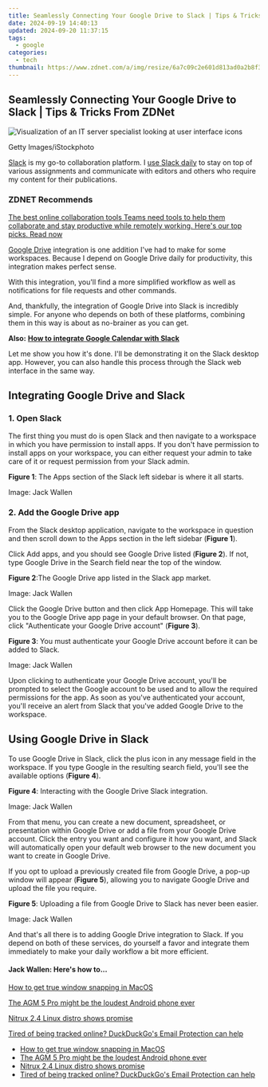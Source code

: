 ```yaml
---
title: Seamlessly Connecting Your Google Drive to Slack | Tips & Tricks From ZDNet
date: 2024-09-19 14:40:13
updated: 2024-09-20 11:37:15
tags:
  - google
categories:
  - tech
thumbnail: https://www.zdnet.com/a/img/resize/6a7c09c2e601d813ad0a2b8f3cffd4ac672fd766/2022/07/01/01ea06a0-2ed4-4e7b-911a-57584aec51b1/gettyimages-1084167628.jpg?width=278&height=156&fit=crop&auto=webp
---
```


## Seamlessly Connecting Your Google Drive to Slack | Tips & Tricks From ZDNet

![Visualization of an IT server specialist looking at user interface icons](https://www.zdnet.com/a/img/resize/5b30349a267b7de7686bd4e897be2906857e2b68/2020/10/07/a32627ff-cfb0-40bc-8a4f-bb6bb026bcbd/istock-1159763172.jpg?auto=webp&precrop=1365,767,x0,y0&width=1280)

Getty Images/iStockphoto

[Slack](https://www.zdnet.com/article/slack-tailors-new-collaboration-tools-for-the-digital-hq/) is my go-to collaboration platform. I [use Slack daily](https://www.zdnet.com/article/how-to-add-a-to-do-list-to-slack/) to stay on top of various assignments and communicate with editors and others who require my content for their publications. 

### **ZDNET** Recommends

[The best online collaboration tools Teams need tools to help them collaborate and stay productive while remotely working. Here's our top picks.  Read now](https://www.zdnet.com/article/best-collaboration-app/)

[Google Drive](https://www.zdnet.com/article/how-to-organize-your-google-drive-with-these-5-tips/) integration is one addition I've had to make for some workspaces. Because I depend on Google Drive daily for productivity, this integration makes perfect sense.

With this integration, you'll find a more simplified workflow as well as notifications for file requests and other commands.

And, thankfully, the integration of Google Drive into Slack is incredibly simple. For anyone who depends on both of these platforms, combining them in this way is about as no-brainer as you can get.

**Also:** [**How to integrate Google Calendar with Slack**](https://www.zdnet.com/article/how-to-integrate-google-calendar-with-slack/)

Let me show you how it's done. I'll be demonstrating it on the Slack desktop app. However, you can also handle this process through the Slack web interface in the same way.

## Integrating Google Drive and Slack

### 1\. Open Slack

The first thing you must do is open Slack and then navigate to a workspace in which you have permission to install apps. If you don't have permission to install apps on your workspace, you can either request your admin to take care of it or request permission from your Slack admin.

**Figure 1**: The Apps section of the Slack left sidebar is where it all starts.

Image: Jack Wallen

### 2\. Add the Google Drive app

From the Slack desktop application, navigate to the workspace in question and then scroll down to the Apps section in the left sidebar (**Figure 1**).

Click Add apps, and you should see Google Drive listed (**Figure 2**). If not, type Google Drive in the Search field near the top of the window.

**Figure 2**:The Google Drive app listed in the Slack app market.

Image: Jack Wallen

Click the Google Drive button and then click App Homepage. This will take you to the Google Drive app page in your default browser. On that page, click "Authenticate your Google Drive account" (**Figure 3**).

**Figure 3**: You must authenticate your Google Drive account before it can be added to Slack.

Image: Jack Wallen

Upon clicking to authenticate your Google Drive account, you'll be prompted to select the Google account to be used and to allow the required permissions for the app. As soon as you've authenticated your account, you'll receive an alert from Slack that you've added Google Drive to the workspace.

## Using Google Drive in Slack

To use Google Drive in Slack, click the plus icon in any message field in the workspace. If you type Google in the resulting search field, you'll see the available options (**Figure 4**).

**Figure 4**: Interacting with the Google Drive Slack integration.

Image: Jack Wallen

From that menu, you can create a new document, spreadsheet, or presentation within Google Drive or add a file from your Google Drive account. Click the entry you want and configure it how you want, and Slack will automatically open your default web browser to the new document you want to create in Google Drive. 

If you opt to upload a previously created file from Google Drive, a pop-up window will appear (**Figure 5**), allowing you to navigate Google Drive and upload the file you require.

**Figure 5**: Uploading a file from Google Drive to Slack has never been easier.

Image: Jack Wallen

And that's all there is to adding Google Drive integration to Slack. If you depend on both of these services, do yourself a favor and integrate them immediately to make your daily workflow a bit more efficient.

#### Jack Wallen: Here's how to...

[How to get true window snapping in MacOS](https://www.zdnet.com/article/how-to-get-true-window-snapping-in-macos/ "How to get true window snapping in MacOS")

[The AGM 5 Pro might be the loudest Android phone ever](https://www.zdnet.com/article/the-agm-5-pro-might-be-the-loudest-android-phone-ever/ "The AGM 5 Pro might be the loudest Android phone ever")

[Nitrux 2.4 Linux distro shows promise](https://www.zdnet.com/article/nitrux-2-4-linux-distribution-shows-promise-but-seems-rough-around-the-edges/ "Nitrux 2.4 Linux distro shows promise")

[Tired of being tracked online? DuckDuckGo's Email Protection can help](https://www.zdnet.com/article/tired-of-being-tracked-online-duckduckgos-email-protection-can-help/ "Tired of being tracked online? DuckDuckGo's Email Protection can help")

* [How to get true window snapping in MacOS](https://www.zdnet.com/article/how-to-get-true-window-snapping-in-macos/ "How to get true window snapping in MacOS")
* [The AGM 5 Pro might be the loudest Android phone ever](https://www.zdnet.com/article/the-agm-5-pro-might-be-the-loudest-android-phone-ever/ "The AGM 5 Pro might be the loudest Android phone ever")
* [Nitrux 2.4 Linux distro shows promise](https://www.zdnet.com/article/nitrux-2-4-linux-distribution-shows-promise-but-seems-rough-around-the-edges/ "Nitrux 2.4 Linux distro shows promise")
* [Tired of being tracked online? DuckDuckGo's Email Protection can help](https://www.zdnet.com/article/tired-of-being-tracked-online-duckduckgos-email-protection-can-help/ "Tired of being tracked online? DuckDuckGo's Email Protection can help")

<ins class="adsbygoogle"
     style="display:block"
     data-ad-format="autorelaxed"
     data-ad-client="ca-pub-7571918770474297"
     data-ad-slot="1223367746"></ins>



<ins class="adsbygoogle"
     style="display:block"
     data-ad-client="ca-pub-7571918770474297"
     data-ad-slot="8358498916"
     data-ad-format="auto"
     data-full-width-responsive="true"></ins>
